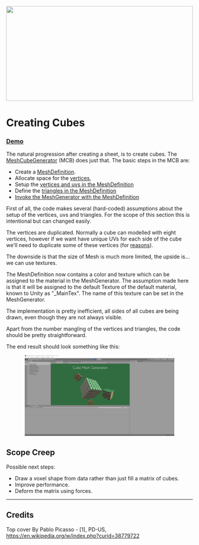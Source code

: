 <img src="https://upload.wikimedia.org/wikipedia/en/thumb/8/8b/Pablo_Picasso%2C_1909%2C_Brick_Factory_at_Tortosa%2C_oil_on_canvas%2C_50.7_x_60.2_cm%2C_The_State_Hermitage_Museum%2C_Saint_Petersburg.jpg/1024px-Pablo_Picasso%2C_1909%2C_Brick_Factory_at_Tortosa%2C_oil_on_canvas%2C_50.7_x_60.2_cm%2C_The_State_Hermitage_Museum%2C_Saint_Petersburg.jpg" style="object-fit:cover" width="100%" height="256px"/>


Creating Cubes
==============

### [Demo](Html/CubeMeshes/index.html)

The natural progression after creating a sheet, is to create cubes. The [MeshCubeGenerator](https://github.com/pointlesspun/Randomized-Creativity/blob/master/Assets/Scripts/Mesh/MeshCubeGenerator.cs) (MCB) does just that. The basic steps in the MCB are:

* Create a [MeshDefinition](https://github.com/pointlesspun/Randomized-Creativity/blob/master/Assets/Scripts/Mesh/MeshDefinition.cs).
* Allocate space for the [vertices](https://github.com/pointlesspun/Randomized-Creativity/blob/6b17149f3ae9968762d7980beb166b5898d08c06/Assets/Scripts/Mesh/MeshCubeGenerator.cs#L99), 
* Setup the [vertices and uvs in the MeshDefinition](https://github.com/pointlesspun/Randomized-Creativity/blob/6b17149f3ae9968762d7980beb166b5898d08c06/Assets/Scripts/Mesh/MeshCubeGenerator.cs#L117-L212)
* Define the [triangles in the MeshDefinition](https://github.com/pointlesspun/Randomized-Creativity/blob/6b17149f3ae9968762d7980beb166b5898d08c06/Assets/Scripts/Mesh/MeshCubeGenerator.cs#L214-L235)
* [Invoke the MeshGenerator with the MeshDefinition](https://github.com/pointlesspun/Randomized-Creativity/blob/6b17149f3ae9968762d7980beb166b5898d08c06/Assets/Scripts/Mesh/MeshCubeGenerator.cs#L104-L106)

First of all, the code makes several (hard-coded) assumptions about the setup of the vertices, uvs and triangles. For the scope of this section this is intentional
but can changed easily. 

The vertices are duplicated. Normally a cube can modelled with eight vertices, however if we want have unique UVs for each side of the cube we'll need to duplicate some of these vertices (for [reasons](https://answers.unity.com/questions/143109/why-does-a-primitive-cube-contain-24-verts.html?_ga=2.37175653.496666226.1595689598-278295550.1595427516)). 

The downside is that the size of Mesh is much more limited, the upside is... we can use textures.  

The MeshDefinition now contains a color and texture which can be assigned to the material in the MeshGenerator. The assumption made here is that it will be assigned to the default Texture of the default material, known to Unity as "_MainTex". The name of this texture can be set in the MeshGenerator.

The implementation is pretty inefficient, all sides of all cubes are being drawn, even though they are not always visible.   

Apart from the number mangling of the vertices and triangles, the code should be pretty straightforward.

The end result should look something like this:

<center>
    <img src="Images/Cubes.png" style="max-width:80%; height:auto;"/>
</center>

## Scope Creep

Possible next steps:

* Draw a voxel shape from data rather than just fill a matrix of cubes.
* Improve performance.
* Deform the matrix using forces. 

---

## Credits
Top cover By Pablo Picasso - [1], PD-US, https://en.wikipedia.org/w/index.php?curid=38779722